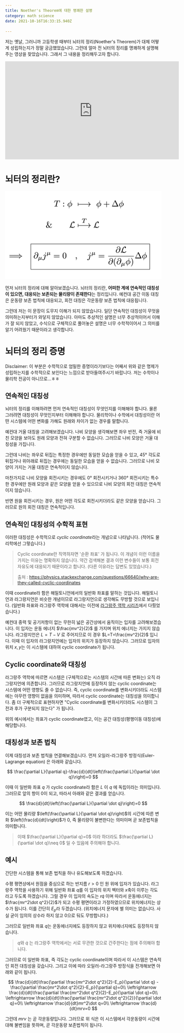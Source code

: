 ```yaml
---
title: Noether's Theorem에 대한 명쾌한 설명
category: math science
date: 2021-10-16T16:33:15.940Z

---
```


저는 옛날, 그러니까 고등학생 때부터 뇌터의 정리(Noether's Theorem)가 대체 어떻게 성립하는지가 정말 궁금했었습니다. 그런데 얼마 전 뇌터의 정리를 명쾌하게 설명해주는 영상을 찾았습니다. 그래서 그 내용을 정리해두고자 합니다.

<iframe width="560" height="315" src="https://www.youtube.com/embed/78wz4KSzUvo" title="YouTube video player" frameborder="0" allow="accelerometer; autoplay; clipboard-write; encrypted-media; gyroscope; picture-in-picture" allowfullscreen></iframe>

# 뇌터의 정리란?

![EOWWvo7VAAAqxFE](imgs/EOWWvo7VAAAqxFE.jpeg)

먼저 뇌터의 정리에 대해 알아보겠습니다. 뇌터의 정리란, **어떠한 계에 연속적인 대칭성이 있으면, 대응되는 보존되는 물리량이 존재한다**는 정리입니다. 예컨대 공간 이동 대칭은 운동량 보존 법칙에 대응되고, 회전 대칭은 각운동량 보존 법칙에 대응됩니다.

그런데 저는 이 문장이 도무지 이해가 되지 않았습니다. 일단 연속적인 대칭성이 무엇을 의미하는지부터가 와닿지 않았습니다. 아마도 추상적인 설명은 너무 추상적이어서 이해가 잘 되지 않았고, 수식으로 구체적으로 풀어놓은 설명은 너무 수학적이어서 그 의미를 알기 어려웠기 때문이라고 생각합니다.

# 뇌터의 정리 증명

Disclaimer: 이 부분은 수학적으로 엄밀한 증명이라기보다는 어째서 위와 같은 명제가 성립하는지를 수학적으로 보인다는 느낌으로 받아들여주시기 바랍니다. 저는 수학이나 물리학 전공이 아니므로...ㅎㅎ

## 연속적인 대칭성

뇌터의 정리를 이해하려면 먼저 연속적인 대칭성이 무엇인지를 이해해야 합니다. 물론 그러려면 대칭성이 무엇인지부터 이해해야 합니다. 물리학이나 수학에서 대칭성이란 어떤 시스템에 어떤 변화를 가해도 원래와 차이가 없는 경우를 말합니다.

예컨대 거울 대칭을 고려해보겠습니다. 나비 모양을 생각해보면 좌우 반전, 즉 거울에 비친 모양을 보아도 원래 모양과 전혀 구분할 수 없습니다. 그러므로 나비 모양은 거울 대칭성을 가집니다.

그런데 나비는 좌우로 뒤집는 특정한 경우에만 동일한 모습을 얻을 수 있고, 45° 각도로 뒤집거나 위아래로 뒤집는 경우에는 동일한 모습을 얻을 수 없습니다. 그러므로 나비 모양이 가지는 거울 대칭은 연속적이지 않습니다.

마찬가지로 나비 모양을 회전시키는 경우에도 0° 회전시키거나 360° 회전시키는 특수한 경우에만 원래 모양과 같은 모양을 얻을 수 있으므로 나비 모양의 회전 대칭은 연속적이지 않습니다.

반면 원을 회전시키는 경우, 원은 어떤 각도로 회전시키더라도 같은 모양을 얻습니다. 그러므로 원의 회전 대칭은 연속적입니다.

## 연속적인 대칭성의 수학적 표현

이러한 대칭성은 수학적으로 *cyclic coordinate*라는 개념으로 나타납니다. (적어도 물리학에선 그렇습니다.)

> Cyclic coordinate란 직역하자면 '순환 좌표' 가 됩니다. 이 개념이 이런 이름을 가지는 이유는 명확하지 않습니다. 약간 검색해본 결과 이런 변수들이 보통 회전 자유도에 대응되기 때문이라고 합니다. (다른 이유라는 답변도 있었습니다.)
>
> 출처 : https://physics.stackexchange.com/questions/66640/why-are-they-called-cyclic-coordinates

이때 coordinate라 함은 해밀토니언에서의 일반화 좌표를 말하는 것입니다. 해밀토니언과 라그랑지언은 비슷한 개념이므로 라그랑지언으로 생각해도 무방할 것으로 보입니다. (일반화 좌표와 라그랑주 역학에 대해서는 이전에 [라그랑주 역학 시리즈](/posts/lagrangian-1)에서 다뤘었습니다.)

예컨대 중력 및 공기저항이 없는 무한히 넓은 공간상에서 움직이는 입자를 고려해보겠습니다. 이 입자는 운동 에너지 $\frac{mv^2}{2}$ 를 가지며 위치 에너지는 가지지 않습니다. 라그랑지언은 $L=T-V$ 로 주어지므로 이 경우 $L=T=\frac{mv^2}{2}$ 입니다. 이때 이 입자의 라그랑지언에는 입자의 위치가 등장하지 않습니다. 그러므로 입자의 위치 $x, y$는 이 시스템에 대하여 cyclic coordinate가 됩니다.

## Cyclic coordinate와 대칭성

라그랑주 역학에 따르면 시스템은 (구체적으로는 시스템의 시간에 따른 변화는) 오직 라그랑지언에 의존합니다. 그러므로 라그랑지언에 등장하지 않는 cyclic coordinate는 시스템에 어떤 영향도 줄 수 없습니다. 즉, cyclic coordinate를 변화시키더라도 시스템에는 아무런 영향이 없음을 의미하며, 따라서 cyclic coordinate는 대칭성을 의미합니다. 좀 더 구체적으로 표현하자면 "Cyclic coordinate를 변화시키더라도 시스템이 그 전과 후가 구분되지 않는다" 가 됩니다.

위의 예시에서는 좌표가 cyclic coordinate였고, 이는 공간 대칭성(평행이동 대칭성)에 해당합니다.

## 대칭성과 보존 법칙

이제 대칭성과 보존 법칙을 연결해보겠습니다. 먼저 오일러-라그랑주 방정식(Euler-Lagrange equation) 은 아래와 같습니다.

$$
\frac{\partial L}{\partial q}-\frac{d}{dt}\left(\frac{\partial L}{\partial \dot q}\right)=0
$$

이때 이 일반화 좌표 $q$ 가 cyclic coordinate라 함은 $L$ 이 $q$ 에 독립이라는 의미입니다. 그러므로 앞의 항이 0이 되고, 따라서 아래와 같은 결과를 얻습니다.

$$
\frac{d}{dt}\left(\frac{\partial L}{\partial \dot q}\right)=0
$$

이는 어떤 물리량 $\left(\frac{\partial L}{\partial \dot q}\right)$의 시간에 따른 변화 $\left(\frac{d}{dt}\right)$가 0, 즉 물리량이 불변한다는 의미이며 곧 보존법칙을 의미합니다.

> 이때 $\frac{\partial L}{\partial q}=0$ 이라 하더라도 $\frac{\partial L}{\partial \dot q}\neq 0$ 일 수 있음에 주의해야 합니다.

## 예시

간단한 시스템을 통해 보존 법칙을 하나 유도해보도록 하겠습니다.

수평 평면상에서 원점을 중심으로 하는 반지름 $r>0$ 인 원 위에 입자가 있습니다. 라그랑주 역학을 사용하기 위해 일반화 좌표 $q$를 이 입자의 위치 벡터와 $x$축이 이루는 각도라고 두도록 하겠습니다. 그럴 경우 이 입자의 속도는 $r\dot q$ 이며 따라서 운동에너지는 $\frac{mr^2\dot q^2}{2}$가 되고 수평 평면이라고 가정하였으므로 위치에너지는 상수가 됩니다. 이를 간단히 $E_p$라 두겠습니다. (위치에너지 문자에 별 의미는 없습니다. 사실 굳이 임의의 상수라 하지 않고 0으로 둬도 무방합니다.)

그러므로 일반화 좌표 $q$는 운동에너지에도 등장하지 않고 위치에너지에도 등장하지 않습니다.

> $q$와 $\dot q$ 는 라그랑주 역학에서는 서로 무관한 것으로 간주한다는 점에 주의해야 합니다.

그러므로 이 일반화 좌표, 즉 각도는 cyclic coordinate이며 따라서 이 시스템은 연속적인 회전 대칭성을 갖습니다. 그리고 이에 따라 오일러-라그랑주 방정식을 전개해보면 아래와 같이 됩니다.

$$
\frac{d}{dt}\frac{\partial \frac{mr^2\dot q^2}{2}-E_p}{\partial \dot q}
           -\frac{\partial \frac{mr^2\dot q^2}{2}-E_p}{\partial q}=0\\
\leftrightarrow \frac{d}{dt}\frac{\partial \frac{mr^2\dot q^2}{2}-E_p}{\partial \dot q}=0\\
\leftrightarrow \frac{d}{dt}\frac{\partial \frac{mr^2\dot q^2}{2}}{\partial \dot q}=0\\
\leftrightarrow \frac{d}{dt}mr^2\dot q=0\\
\leftrightarrow \frac{d}{dt}mrv=0
$$

그런데 $mrv$ 는 곧 각운동량입니다. 그러므로 위 식은 이 시스템에서 각운동량이 시간에 대해 불변임을 뜻하며, 곧 각운동량 보존법칙이 됩니다.